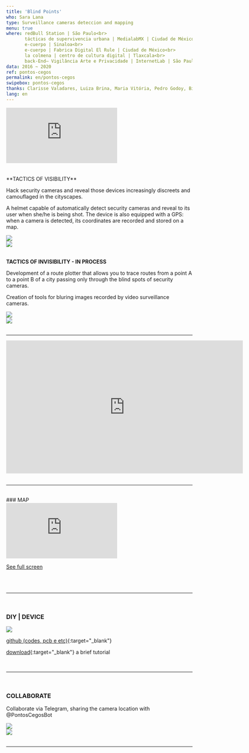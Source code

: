 ```yaml
---
title: 'Blind Points'
who: Sara Lana
type: Surveillance cameras deteccion and mapping 
menu: true
where: redBull Station | São Paulo<br>
       tácticas de supervivencia urbana | MedialabMX | Ciudad de México<br>
       e-cuerpo | Sinaloa<br>
       e-cuerpo | Fabrica Digital El Rule | Ciudad de México<br>
       la colmena | centro de cultura digital | Tlaxcala<br>
       back-End– Vigilância Arte e Privacidade | InternetLab | São Paulo
data: 2016 ~ 2020
ref: pontos-cegos
permalink: en/pontos-cegos
swipebox: pontos-cegos
thanks: Clarisse Valadares, Luiza Brina, Maria Vitória, Pedro Godoy, Bizafra, Thiago Hersan
lang: en
---
```

<div class="video-wrapper video-wrapper-16x9">
    <iframe src="https://www.youtube.com/embed/bECVsfDJvQI" frameborder="0" allow="accelerometer; clipboard-write; encrypted-media; gyroscope; picture-in-picture" allowfullscreen></iframe>
</div>
<br>
<br>
**TACTICS OF VISIBILITY** 

Hack security cameras and reveal those devices increasingly discreets and camouflaged in the cityscapes.

A helmet capable of automatically detect security cameras and reveal to its user when she/he is being shot. The device is also equipped with a GPS: when a camera is detected, its coordinates are recorded and stored on a map.
 <div class="row">
  <div class="column">
    <img src="../assets/posts/a-pontoscegos-9.jpg">
  </div>
  <div class="column">
    <img src="../assets/posts/b-pontoscegos-9.jpg">
  </div>
</div>

 <br>
 
**TACTICS OF INVISIBILITY - IN PROCESS**

Development of a route plotter that allows you to trace routes from a point A to a point B of a city passing only through the blind spots of security cameras.

Creation of tools for bluring images recorded by video surveillance cameras.
<div class="row">
  <div class="column">
    <img src="../assets/posts/a-pontoscegos-7.jpg">
  </div>
  <div class="column">
    <img src="../assets/posts/b-pontoscegos-7.jpg">
  </div>
</div>
<br>

---


<div class="video-wrapper video-wrapper-16x9">
    <iframe src="https://player.vimeo.com/video/232335840" width="640" height="360" frameborder="0" allow="autoplay; fullscreen" allowfullscreen></iframe>
</div>

<br>

---

<br>
### MAP


  <div class="video-wrapper video-wrapper-16x9">
    <iframe frameBorder="0" src="https://umap.openstreetmap.fr/en/map/pontos-cegos_102015?scaleControl=false&miniMap=false&scrollWheelZoom=false&zoomControl=true&allowEdit=false&moreControl=true&searchControl=null&tilelayersControl=null&embedControl=null&datalayersControl=true&onLoadPanel=undefined&captionBar=false"></iframe><p><a href="https://umap.openstreetmap.fr/en/map/pontos-cegos_102015">See full screen</a></p>
  </div>
  
<br><br>

---

<br>
  
### DIY | DEVICE

![](../assets/posts/diy-pontoscegos.png)

[github (codes, pcb e etc)](https://github.com/saralana/Pontos-Cegos){:target="_blank"}
  
[download](../assets/docs/tutorial-pontos-cegos.pdf){:target="_blank"} a brief tutorial


<br>

---

<br>

### COLLABORATE

Collaborate via Telegram, sharing the camera location with @PontosCegosBot

<div class="row">
  <div class="column">
    <img src="../assets/posts/a-pontoscegos-10.jpg">
  </div>
  <div class="column">
    <img src="../assets/posts/b-pontoscegos-10.jpg">
  </div>
</div>

<br>

---

<br>